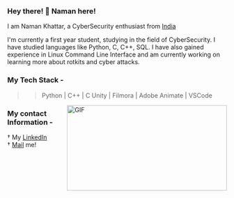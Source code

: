  ### Hey there! 👋 Naman here!
 
 I am Naman Khattar, a CyberSecurity enthusiast from [India](https://en.wikipedia.org/wiki/India)
 
I'm currently a first year student, studying in the field of CyberSecurity. I have studied languages like Python, C, C++, SQL. I have also gained experience in Linux Command Line Interface and am currently working on learning more about rotkits and cyber attacks. 
 
 ### My Tech Stack - 
 >> Python | C++ | C
 >> Unity | Filmora | Adobe Animate | VSCode
 <img align="right" alt="GIF" src="https://miro.medium.com/max/875/1*-HtkHUxjLiK0tj6qOzdOrw.gif" width="367" height="196" />
 
 
 
 
 
 
 
 
 
### My contact Information -
† My [LinkedIn](https://in.linkedin.com/in/naman-khattar-3594ba1b9)<br>
† [Mail](mailto:khattarnaman915@gmail.com) me!

<!--
**NaK915/NaK915** is a ✨ _special_ ✨ repository because its `README.md` (this file) appears on your GitHub profile.

Here are some ideas to get you started:

- 🔭 I’m currently working on ...
- 🌱 I’m currently learning ...
- 👯 I’m looking to collaborate on ...
- 🤔 I’m looking for help with ...
- 💬 Ask me about ...
- 📫 How to reach me: ...
- 😄 Pronouns: ...
- ⚡ Fun fact: ...
-->
